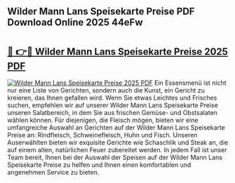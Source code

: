 ## Wilder Mann Lans Speisekarte Preise PDF Download Online 2025 44eFw

# <h2><a href="http://gc9mdm.nevu.top/?p=Wilder+Mann+Lans+Speisekarte+Preise">🔗 👉🔴 Wilder Mann Lans Speisekarte Preise 2025 PDF</a></h2>

[![Wilder Mann Lans Speisekarte Preise 2025 PDF](https://i.imgur.com/dBaPXMq.png)](http://gc9mdm.nevu.top/?p=Wilder+Mann+Lans+Speisekarte+Preise)
Ein Essensmenü ist nicht nur eine Liste von Gerichten, sondern auch die Kunst, ein Gericht zu kreieren, das Ihnen gefallen wird. Wenn Sie etwas Leichtes und Frisches suchen, empfehlen wir auf unserer Wilder Mann Lans Speisekarte Preise unseren Salatbereich, in dem Sie aus frischen Gemüse- und Obstsalaten wählen können. Für diejenigen, die Fleisch mögen, bieten wir eine umfangreiche Auswahl an Gerichten auf der Wilder Mann Lans Speisekarte Preise an: Rindfleisch, Schweinefleisch, Huhn und Fisch. Unseren Auserwählten bieten wir exquisite Gerichte wie Schaschlik und Steak an, die auf einem alten, natürlichen Feuer zubereitet werden. In jedem Fall ist unser Team bereit, Ihnen bei der Auswahl der Speisen auf der Wilder Mann Lans Speisekarte Preise zu helfen und Ihnen einen komfortablen und angenehmen Service zu bieten.
